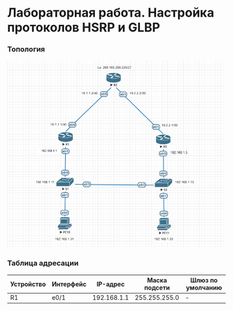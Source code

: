 # Лабораторная работа. Настройка протоколов HSRP и GLBP
### Топология
![](1.png)
### Таблица адресации
|Устройство|Интерфейс|IP-адрес     |Маска подсети|Шлюз по умолчанию|
|----------|---------|-------------|-------------|-----------------|
| R1			 | e0/1		 |192.168.1.1  |255.255.255.0|-

